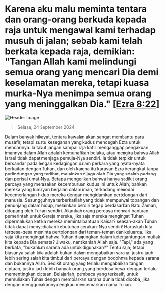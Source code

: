 
# Karena aku malu meminta tentara dan orang-orang berkuda kepada raja untuk mengawal kami terhadap musuh di jalan; sebab kami telah berkata kepada raja, demikian: "Tangan Allah kami melindungi semua orang yang mencari Dia demi keselamatan mereka, tetapi kuasa murka-Nya menimpa semua orang yang meninggalkan Dia." [[Ezra 8:22](http://alkitab.sabda.org/?Ezra%208:22)]

![Header Image](https://alkitab.app/slice/sunrise.jpg)

> Selasa, 24 September 2024

Dalam banyak hikayat, tentara kawalan akan sangat membantu para musafir, tetapi suatu keseganan yang kudus mencegah Ezra untuk mencarinya. Ia takut jangan sampai raja kafir menganggap pengakuan imannya dalam Allah adalah kemunafikan belaka, atau mengira bahwa Allah Israel tidak dapat menjaga pemuja-Nya sendiri. Ia tidak terpikir untuk bersandar pada lengan kedagingan dalam perkara yang nyata-nyata berkaitan dengan Tuhan, dan oleh karena itu karavan Ezra berangkat tanpa perlindungan yang terlihat, melainkan dijaga oleh Dia yang adalah pedang dan perisai umat-Nya. Betapa mengerikan bahwa hanya sedikit orang percaya yang merasakan kecemburuan kudus ini untuk Allah; bahkan mereka yang lumayan berjalan dalam iman, terkadang menodai kecemerlangan hidup mereka dengan mengidamkan pertolongan dari manusia. Sesungguhnya terberkatilah yang tidak mempunyai topangan dan penunjang dalam hidup, melainkan berdiri tegap berdasarkan Batu Zaman, ditopang oleh Tuhan sendiri. Akankah orang percaya mencari bantuan pemerintah untuk Gereja mereka, jika saja mereka mengingat Tuhan dipermalukan ketika mereka meminta bantuan Kaisar? seakan-akan Tuhan tidak dapat menyediakan kebutuhan gerakan-Nya sendiri! Haruskah kita tergesa-gesa meminta pertolongan dari teman-teman dan keluarga, jika saja kita mengingat bahwa Tuhan diagungkan dalam ketergantungan mutlak kita kepada Dia semata? Jiwaku, nantikanlah Allah saja. "Tapi," ada yang berkata, "bukankah sarana ada untuk digunakan?" Tentu saja; tetapi biasanya salah kita adalah bukan dalam mengabaikan sarana: justru jauh lebih sering salah kita timbul dari percaya dengan bodohnya kepada sarana dan bukannya Allah. Sedikit orang yang terlalu mengabaikan tangan ciptaan, justru jauh lebih banyak orang yang berdosa besar dengan terlalu mementingkan ciptaan. Belajarlah, pembaca yang terkasih, untuk memuliakan Tuhan dengan membiarkan sarana dunia tidak dicoba, jika dengan menggunakannya engkau mencemarkan nama Tuhan.
    